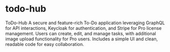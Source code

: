 # todo-hub
ToDo-Hub A secure and feature-rich To-Do application leveraging GraphQL for API interactions, Keycloak for authentication, and Stripe for Pro license management. Users can create, edit, and manage tasks, with additional image upload functionality for Pro users. Includes a simple UI and clean, readable code for easy collaboration.

